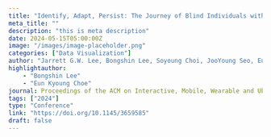```yaml
---
title: "Identify, Adapt, Persist: The Journey of Blind Individuals with Personal Health Technologies"
meta_title: ""
description: "this is meta description"
date: 2024-05-15T05:00:00Z
image: "/images/image-placeholder.png"
categories: ["Data Visualization"] 
author: "Jarrett G.W. Lee, Bongshin Lee, Soyoung Choi, JooYoung Seo, Eun Kyoung Choe"
highlightauthor: 
    - "Bongshin Lee"
    - "Eun Kyoung Choe"
journal: Proceedings of the ACM on Interactive, Mobile, Wearable and Ubiquitous Technologies (UbiComp 2024)
tags: ["2024"]
type: "Conference"
link: "https://doi.org/10.1145/3659585"
draft: false
---
```

